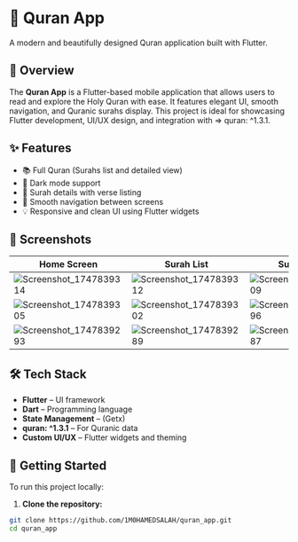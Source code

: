 # 📖 Quran App

A modern and beautifully designed Quran application built with Flutter.

## 🕌 Overview

The **Quran App** is a Flutter-based mobile application that allows users to read and explore the Holy Quran with ease. It features elegant UI, smooth navigation, and Quranic surahs display. This project is ideal for showcasing Flutter development, UI/UX design, and integration with  => quran: ^1.3.1.

## ✨ Features

- 📚 Full Quran (Surahs list and detailed view)
- 🌙 Dark mode support
- 🔎 Surah details with verse listing
- 🧭 Smooth navigation between screens
- 💡 Responsive and clean UI using Flutter widgets

## 📸 Screenshots

| Home Screen | Surah List | Surah Detail |
|------------|------------|--------------|
| ![Screenshot_1747839314](https://github.com/user-attachments/assets/9b78ac4a-1cfb-4c2c-973f-cbf4918ac2fe) | ![Screenshot_1747839312](https://github.com/user-attachments/assets/e0fd7a18-0dbf-4fa9-b133-54100211f97e) | ![Screenshot_1747839309](https://github.com/user-attachments/assets/89b0a35d-8aa7-4650-a9c4-36313a079590) |
| ![Screenshot_1747839305](https://github.com/user-attachments/assets/447fa200-0ec8-446b-b9c4-3b9a955e35bb) | ![Screenshot_1747839302](https://github.com/user-attachments/assets/691a034f-0a3a-4d8e-b055-ab44b9b53f61) | ![Screenshot_1747839296](https://github.com/user-attachments/assets/42dc080e-43ad-4f71-9509-694d84a86ae8) |
| ![Screenshot_1747839293](https://github.com/user-attachments/assets/cfc0fc32-fc22-495e-9c92-6c65fe6181a5) | ![Screenshot_1747839289](https://github.com/user-attachments/assets/469318d3-2f1f-448d-b2ba-817117871667) | ![Screenshot_1747839287](https://github.com/user-attachments/assets/3d3a7f81-5f57-4d3d-9a54-97600ee3d68e) |


## 🛠️ Tech Stack

- **Flutter** – UI framework
- **Dart** – Programming language
- **State Management** – (Getx)
- **quran: ^1.3.1** – For Quranic data
- **Custom UI/UX** – Flutter widgets and theming

## 🚀 Getting Started

To run this project locally:

1. **Clone the repository:**

```bash
git clone https://github.com/1M0HAMEDSALAH/quran_app.git
cd quran_app
